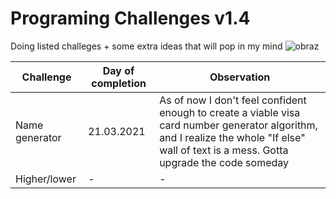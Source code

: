 # Programing Challenges v1.4
Doing listed challeges + some extra ideas that will pop in my mind
![obraz](https://user-images.githubusercontent.com/74822409/111885283-193f2d00-89c7-11eb-96c9-9aff7095da2d.png)


Challenge | Day of completion | Observation
--- | --- | ---
 Name generator | 21.03.2021 | As of now I don't feel confident enough to create a viable visa card number generator algorithm, and I realize the whole "If else" wall of text is a mess. Gotta upgrade the code someday
 Higher/lower | - | -
